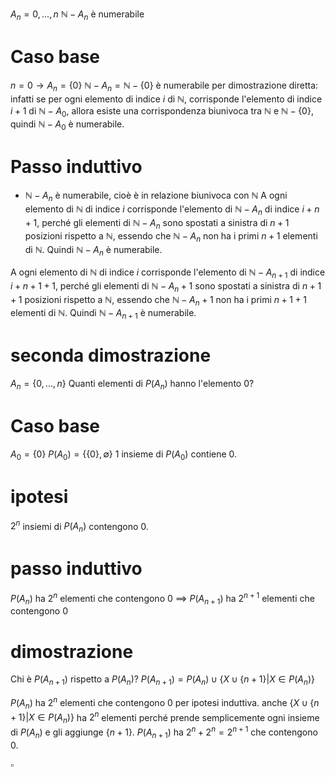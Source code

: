 $A_n={0,...,n}$
$\mathbb{N}-A_n$ è numerabile
# Caso base
$n = 0 \rightarrow A_n=\{0\}$
$\mathbb{N}-A_{n}=\mathbb{N}-\{0\}$ è numerabile per dimostrazione diretta:
infatti se per ogni elemento di indice $i$ di $\mathbb{N}$, corrisponde l'elemento di indice $i+1$ di $\mathbb{N}-A_0$, allora esiste una corrispondenza biunivoca tra $\mathbb{N}$ e $\mathbb{N}-\{0\}$, quindi $\mathbb{N}-A_{0}$ è numerabile.
# Passo induttivo
- $\mathbb{N}-A_n$ è numerabile, cioè è in relazione biunivoca con $\mathbb{N}$
A ogni elemento di $\mathbb{N}$ di indice $i$ corrisponde l'elemento di $\mathbb{N}-A_{n}$ di indice $i+n+1$, perché gli elementi di $\mathbb{N}-A_n$ sono spostati a sinistra di $n+1$ posizioni rispetto a $\mathbb{N}$, essendo che $\mathbb{N}-A_n$ non ha i primi $n+1$ elementi di $\mathbb{N}$. Quindi $\mathbb{N}-A_n$ è numerabile.

A ogni elemento di $\mathbb{N}$ di indice $i$ corrisponde l'elemento di $\mathbb{N}-A_{n+1}$ di indice $i+n+1+1$, perché gli elementi di $\mathbb{N}-A_n+1$ sono spostati a sinistra di $n+1+1$ posizioni rispetto a $\mathbb{N}$, essendo che $\mathbb{N}-A_n+1$ non ha i primi $n+1+1$ elementi di $\mathbb{N}$. Quindi $\mathbb{N}-A_{n+1}$ è numerabile.




# seconda dimostrazione
$A_{n}=\{0,...,n\}$
Quanti elementi di $P(A_n)$ hanno l'elemento $0$?

# Caso base
$A_0=\{0\}$
$P(A_0)=\{\{0\},\emptyset\}$
1 insieme di $P(A_0)$ contiene 0.
# ipotesi
$2^n$ insiemi di $P(A_n)$ contengono 0.
# passo induttivo
$P(A_n)$ ha $2^n$ elementi che contengono $0$ $\implies$ $P(A_{n+1})$ ha $2^{n+1}$ elementi che contengono $0$
# dimostrazione
Chi è $P(A_{n+1})$ rispetto a $P(A_n)$?
$P(A_{n+1}) = P(A_{n}) \cup \{X\cup\{n+1\}|X\in P(A_n)\}$

$P(A_n)$ ha $2^n$ elementi che contengono $0$ per ipotesi induttiva.
anche $\{X\cup\{n+1\}|X\in P(A_n)\}$ ha $2^n$ elementi perché prende semplicemente ogni insieme di $P(A_n)$ e gli aggiunge $\{n+1\}$.
$P(A_{n+1})$ ha $2^n+2^n=2^{n+1}$ che contengono $0$.

$\square$